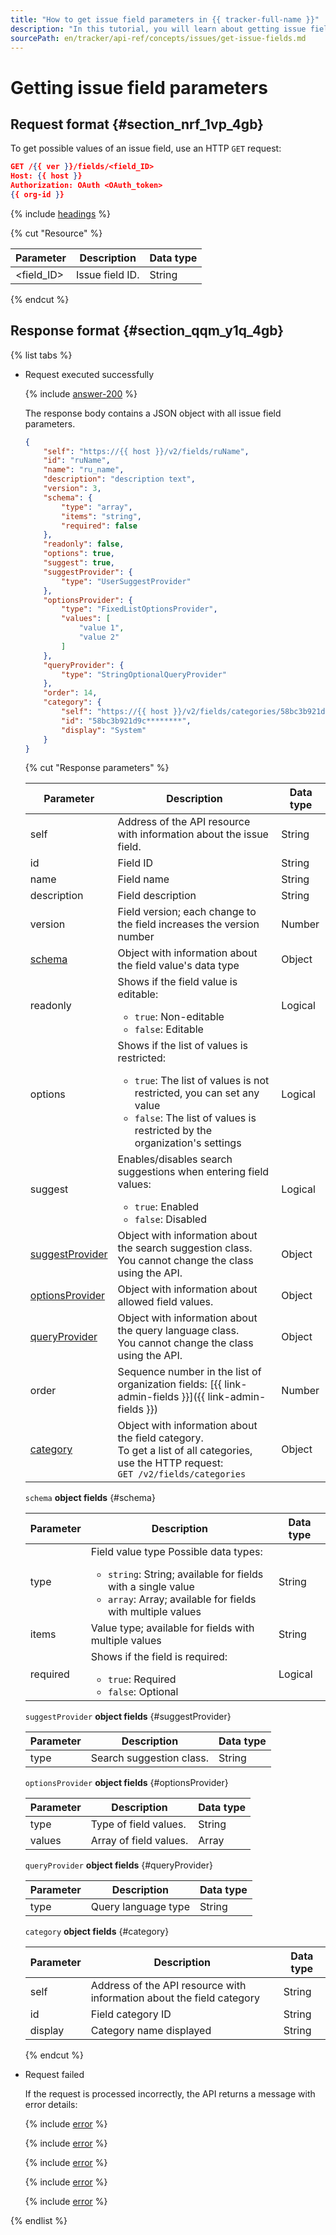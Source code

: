 ```yaml
---
title: "How to get issue field parameters in {{ tracker-full-name }}"
description: "In this tutorial, you will learn about getting issue field parameters in {{ tracker-name }}."
sourcePath: en/tracker/api-ref/concepts/issues/get-issue-fields.md
---
```


# Getting issue field parameters

## Request format {#section_nrf_1vp_4gb}

To get possible values of an issue field, use an HTTP `GET` request:

```json
GET /{{ ver }}/fields/<field_ID>
Host: {{ host }}
Authorization: OAuth <OAuth_token>
{{ org-id }}
```

{% include [headings](../../../_includes/tracker/api/headings.md) %}

{% cut "Resource" %}

| Parameter | Description | Data type |
--- | --- | ---
| \<field_ID\> | Issue field ID. | String |

{% endcut %}

## Response format {#section_qqm_y1q_4gb}

{% list tabs %}

- Request executed successfully

   {% include [answer-200](../../../_includes/tracker/api/answer-200.md) %}

   The response body contains a JSON object with all issue field parameters.

   ```json
   {
       "self": "https://{{ host }}/v2/fields/ruName",
       "id": "ruName",
       "name": "ru_name",
       "description": "description text",
       "version": 3,
       "schema": {
           "type": "array",
           "items": "string",
           "required": false
       },
       "readonly": false,
       "options": true,
       "suggest": true,
       "suggestProvider": {
           "type": "UserSuggestProvider"
       },
       "optionsProvider": {
           "type": "FixedListOptionsProvider",
           "values": [
               "value 1",
               "value 2"
           ]
       },
       "queryProvider": {
           "type": "StringOptionalQueryProvider"
       },
       "order": 14,
       "category": {
           "self": "https://{{ host }}/v2/fields/categories/58bc3b921d9c********",
           "id": "58bc3b921d9c********",
           "display": "System"
       }
   }
   ```

   {% cut "Response parameters" %}

   | Parameter | Description | Data type |
   -------- | -------- | ----------
   | self | Address of the API resource with information about the issue field. | String |
   | id | Field ID | String |
   | name | Field name | String |
   | description | Field description | String |
   | version | Field version; each change to the field increases the version number | Number |
   | [schema](#schema) | Object with information about the field value's data type | Object |
   | readonly | Shows if the field value is editable:<ul><li>`true`: Non-editable</li><li>`false`: Editable</li></ul> | Logical |
   | options | Shows if the list of values is restricted:<ul><li>`true`: The list of values is not restricted, you can set any value</li><li>`false`: The list of values is restricted by the organization's settings</li></ul> | Logical |
   | suggest | Enables/disables search suggestions when entering field values:<ul><li>`true`: Enabled</li><li>`false`: Disabled</li></ul> | Logical |
   | [suggestProvider](#suggestProvider) | Object with information about the search suggestion class.<br/>You cannot change the class using the API. | Object |
   | [optionsProvider](#optionsProvider) | Object with information about allowed field values. | Object |
   | [queryProvider](#queryProvider) | Object with information about the query language class.<br/>You cannot change the class using the API. | Object |
   | order | Sequence number in the list of organization fields: [{{ link-admin-fields }}]({{ link-admin-fields }}) | Number |
   | [category](#category) | Object with information about the field category.<br/>To get a list of all categories, use the HTTP request:<br/>`GET /v2/fields/categories` | Object |

   `schema` **object fields** {#schema}

   | Parameter | Description | Data type |
   -------- | -------- | ----------
   | type | Field value type Possible data types:<ul><li>`string`: String; available for fields with a single value</li><li>`array`: Array; available for fields with multiple values</li></ul> | String |
   | items | Value type; available for fields with multiple values | String |
   | required | Shows if the field is required:<ul><li>`true`: Required</li><li>`false`: Optional</li></ul> | Logical |

   `suggestProvider` **object fields** {#suggestProvider}

   | Parameter | Description | Data type |
   -------- | -------- | ----------
   | type | Search suggestion class. | String |

   `optionsProvider` **object fields** {#optionsProvider}

   | Parameter | Description | Data type |
   -------- | -------- | ----------
   | type | Type of field values. | String |
   | values | Array of field values. | Array |

   `queryProvider` **object fields** {#queryProvider}

   | Parameter | Description | Data type |
   -------- | -------- | ----------
   | type | Query language type | String |

   `category` **object fields** {#category}

   | Parameter | Description | Data type |
   -------- | -------- | ----------
   | self | Address of the API resource with information about the field category | String |
   | id | Field category ID | String |
   | display | Category name displayed | String |

   {% endcut %}

- Request failed

   If the request is processed incorrectly, the API returns a message with error details:

   {% include [error](../../../_includes/tracker/api/answer-error-400.md) %}

   {% include [error](../../../_includes/tracker/api/answer-error-403.md) %}

   {% include [error](../../../_includes/tracker/api/answer-error-404.md) %}

   {% include [error](../../../_includes/tracker/api/answer-error-500.md) %}

   {% include [error](../../../_includes/tracker/api/answer-error-503.md) %}

{% endlist %}

